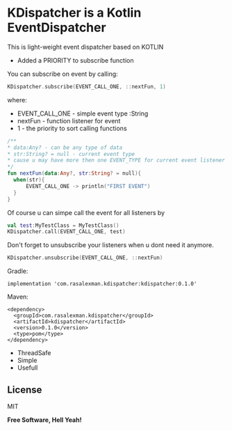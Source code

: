 # KDispatcher is a Kotlin EventDispatcher
This is light-weight event dispatcher based on KOTLIN
+ Added a PRIORITY to subscribe function

You can subscribe on event by calling:
```kotlin
KDispatcher.subscribe(EVENT_CALL_ONE, ::nextFun, 1)
```
where:
- EVENT_CALL_ONE - simple event type :String
- nextFun - function listener for event
- 1 - the priority to sort calling functions


```kotlin
/**
* data:Any? - can be any type of data
* str:String? = null - current event type
* cause u may have more then one EVENT_TYPE for current event listener
*/
fun nextFun(data:Any?, str:String? = null){
  when(str){
      EVENT_CALL_ONE -> println("FIRST EVENT")
  }
}
```
Of course u can simpe call the event for all listeners by
```kotlin
val test:MyTestClass = MyTestClass()
KDispatcher.call(EVENT_CALL_ONE, test)
```

Don't forget to unsubscribe your listeners when u dont need it anymore.
```kotlin
KDispatcher.unsubscribe(EVENT_CALL_ONE, ::nextFun)
```

Gradle: 
```
implementation 'com.rasalexman.kdispatcher:kdispatcher:0.1.0'
```

Maven:
```
<dependency>
  <groupId>com.rasalexman.kdispatcher</groupId>
  <artifactId>kdispatcher</artifactId>
  <version>0.1.0</version>
  <type>pom</type>
</dependency>
```

- ThreadSafe
- Simple
- Usefull

License
----

MIT


**Free Software, Hell Yeah!**
